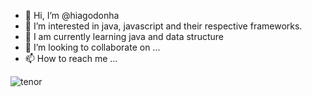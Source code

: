 - 👋 Hi, I’m @hiagodonha
- 👀 I’m interested in java, javascript and their respective frameworks. 
- 🌱 I am currently learning java and data structure
- 💞️ I’m looking to collaborate on ...
- 📫 How to reach me ...


![tenor](https://user-images.githubusercontent.com/25865089/116012750-d47c6680-a602-11eb-8564-589b0a6ecc81.gif)


<!---
hiagodonha/hiagodonha is a ✨ special ✨ repository because its `README.md` (this file) appears on your GitHub profile.
You can click the Preview link to take a look at your changes.
--->
